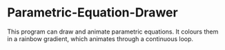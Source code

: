 # Parametric-Equation-Drawer
This program can draw and animate parametric equations. It colours them in a rainbow gradient, which animates through a continuous loop.
